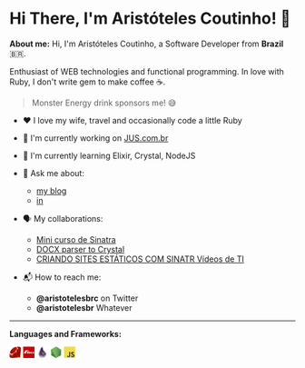 # Hi There, I'm Aristóteles Coutinho! 👋

**About me:** 
Hi, I'm Aristóteles Coutinho, a Software Developer from **Brazil** 🇧🇷. 

Enthusiast of WEB technologies and functional programming. In love with Ruby, I don't write gem to make coffee ☕️.

> Monster Energy drink sponsors me! 😅

- ❤ I love my wife, travel and occasionally code a little Ruby
- 🚀 I'm currently working on [JUS.com.br](https://jus.com.br)
- 🌱 I'm currently learning Elixir, Crystal, NodeJS
- 💬 Ask me about:
  - [my blog](https://aristotelescoutinho.com.br)
  - [in](https://www.linkedin.com/in/aristotelescoutinho/)
- 🗣 My collaborations:
  - [Mini curso de Sinatra](https://www.youtube.com/watch?v=Vg3Y0Sc45Go&list=PLwRtxJP952X92ebF3kcXWBMNvf1zQgBNA)
  - [DOCX parser to Crystal](https://github.com/aristotelesbr2014/docx_cr_converter)
  - [CRIANDO SITES ESTÁTICOS COM SINATR Vídeos de TI](https://videosdeti.com.br/criando-sites-estaticos-com-sinatra/)

- 📬 How to reach me:
  - **@aristotelesbrc** on Twitter
  - **@aristotelesbr** Whatever

---
**Languages and Frameworks:**

<code><img height="20" src="https://raw.githubusercontent.com/github/explore/80688e429a7d4ef2fca1e82350fe8e3517d3494d/topics/ruby/ruby.png"></code>
<code><img height="20" src="https://raw.githubusercontent.com/github/explore/80688e429a7d4ef2fca1e82350fe8e3517d3494d/topics/rails/rails.png"></code>
<code><img height="20" src="./assets/elixir.png"></code>
<code><img height="20" src="https://raw.githubusercontent.com/github/explore/80688e429a7d4ef2fca1e82350fe8e3517d3494d/topics/nodejs/nodejs.png"></code>
<code><img height="20" src="https://raw.githubusercontent.com/github/explore/80688e429a7d4ef2fca1e82350fe8e3517d3494d/topics/javascript/javascript.png"></code>
